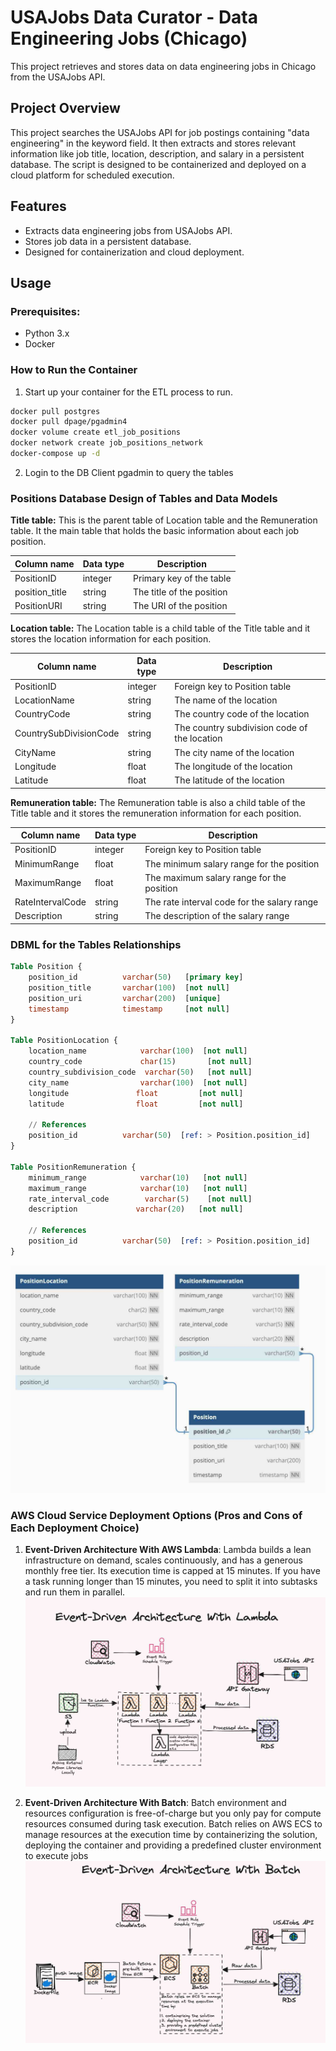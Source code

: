 # USAJobs Data Curator - Data Engineering Jobs (Chicago)

This project retrieves and stores data on data engineering jobs in Chicago from the USAJobs API.

## Project Overview

This project searches the USAJobs API for job postings containing "data engineering" in the keyword field. It then extracts and stores relevant information like job title, location, description, and salary in a persistent database. The script is designed to be containerized and deployed on a cloud platform for scheduled execution.

## Features
- Extracts data engineering jobs from USAJobs API.
- Stores job data in a persistent database.
- Designed for containerization and cloud deployment.

## Usage
### Prerequisites:
- Python 3.x
- Docker

### How to Run the Container
1. Start up your container for the ETL process to run.
```bash
docker pull postgres
docker pull dpage/pgadmin4
docker volume create etl_job_positions
docker network create job_positions_network 
docker-compose up -d
```
2. Login to the DB Client pgadmin to query the tables


### Positions Database Design of Tables and Data Models

**Title table:** 
This is the parent table of Location table and the Remuneration table. It the main table that holds the basic information about each job position.

| Column name | Data type | Description |
|---|---|---|
| PositionID | integer | Primary key of the table |
| position_title | string | The title of the position |
| PositionURI | string | The URI of the position |

**Location table:** 
The Location table is a child table of the Title table and it stores the location information for each position.

| Column name | Data type | Description |
|---|---|---|
| PositionID | integer | Foreign key to Position table |
| LocationName | string | The name of the location |
| CountryCode | string | The country code of the location |
| CountrySubDivisionCode | string | The country subdivision code of the location |
| CityName | string | The city name of the location |
| Longitude | float | The longitude of the location |
| Latitude | float | The latitude of the location |

**Remuneration table:** 
The Remuneration table is also a child table of the Title table and it stores the remuneration information for each position.

| Column name | Data type | Description |
|---|---|---|
| PositionID | integer | Foreign key to Position table |
| MinimumRange | float | The minimum salary range for the position |
| MaximumRange | float | The maximum salary range for the position |
| RateIntervalCode | string | The rate interval code for the salary range |
| Description | string | The description of the salary range |


### DBML for the Tables Relationships
```sql
Table Position {
    position_id          varchar(50)   [primary key]
    position_title       varchar(100)  [not null]
    position_uri         varchar(200)  [unique]
    timestamp            timestamp     [not null]
}

Table PositionLocation {
    location_name            varchar(100)  [not null]
    country_code             char(15)       [not null]
    country_subdivision_code  varchar(50)   [not null]
    city_name                varchar(100)  [not null]
    longitude               float         [not null]
    latitude                float         [not null]

    // References
    position_id          varchar(50)  [ref: > Position.position_id]
}

Table PositionRemuneration {
    minimum_range            varchar(10)   [not null]
    maximum_range            varchar(10)   [not null]
    rate_interval_code        varchar(5)    [not null]
    description             varchar(20)   [not null]

    // References
    position_id          varchar(50)  [ref: > Position.position_id]
}
```
![DBML Diagram](/images/dbml.jpg "DBML Diagram")



### AWS Cloud Service Deployment Options (Pros and Cons of Each Deployment Choice)
1. **Event-Driven Architecture With AWS Lambda**:
Lambda builds a lean infrastructure on demand, scales continuously, and has a generous monthly free tier. Its execution time is capped at 15 minutes. If you have a task running longer than 15 minutes, you need to split it into subtasks and run them in parallel.
![DBML Diagram](/images/lambda.jpg "DBML Diagram")

2. **Event-Driven Architecture With Batch**: Batch environment and resources configuration is free-of-charge
but you only pay for compute resources consumed during task execution. Batch relies on AWS ECS to manage 
resources at the execution time by containerizing the solution, deploying the container and providing a predefined cluster environment to execute jobs
![DBML Diagram](/images/ecs.jpg "DBML Diagram")
